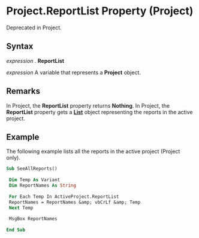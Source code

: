
# Project.ReportList Property (Project)

Deprecated in Project. 


## Syntax

 _expression_ . **ReportList**

 _expression_ A variable that represents a **Project** object.


## Remarks

In Project, the  **ReportList** property returns **Nothing**. In Project, the  **ReportList** property gets a **[List](3934c2e8-d810-6571-9a33-1d41edbab87a.md)** object representing the reports in the active project.


## Example

The following example lists all the reports in the active project (Project only).


```vb
Sub SeeAllReports() 
 
 Dim Temp As Variant 
 Dim ReportNames As String 
 
 For Each Temp In ActiveProject.ReportList 
 ReportNames = ReportNames &amp; vbCrLf &amp; Temp 
 Next Temp 
 
 MsgBox ReportNames 
 
End Sub
```

